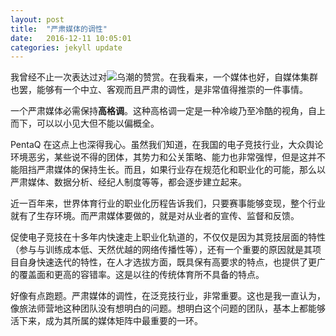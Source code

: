 ```yaml
---
layout: post
title:  "严肃媒体的调性"
date:   2016-12-11 10:05:01
categories: jekyll update
---
```

我曾经不止一次表达过对![乌潮](wuchao.us)的赞赏。在我看来，一个媒体也好，自媒体集群也罢，能够有一个中立、客观而且严肃的调性，是非常值得推崇的一件事情。

一个严肃媒体必需保持**高格调**。这种高格调一定是一种冷峻乃至冷酷的视角，自上而下，可以以小见大但不能以偏概全。

PentaQ 在这点上也深得我心。虽然我们知道，在我国的电子竞技行业，大众舆论环境恶劣，某些说不得的团体，其势力和公关策略、能力也非常强悍，但是这并不能阻挡严肃媒体的保持生长。而且，如果行业存在规范化和职业化的可能，那么以严肃媒体、数据分析、经纪人制度等等，都会逐步建立起来。

近一百年来，世界体育行业的职业化历程告诉我们，只要赛事能够变现，整个行业就有了生存环境。而严肃媒体要做的，就是对从业者的宣传、监督和反馈。

促使电子竞技在十多年内快速走上职业化轨道的，不仅仅是因为其竞技层面的特性（参与与训练成本低、天然优越的网络传播性等），还有一个重要的原因就是其项目自身快速迭代的特性，在人才选拔方面，既具保有高要求的特点，也提供了更广的覆盖面和更高的容错率。这是以往的传统体育所不具备的特点。

好像有点跑题。严肃媒体的调性，在泛竞技行业，非常重要。这也是我一直认为，像旅法师营地这种团队没有想明白的问题。想明白这个问题的团队，基本上都能够活下来，成为其所属的媒体矩阵中最重要的一环。
